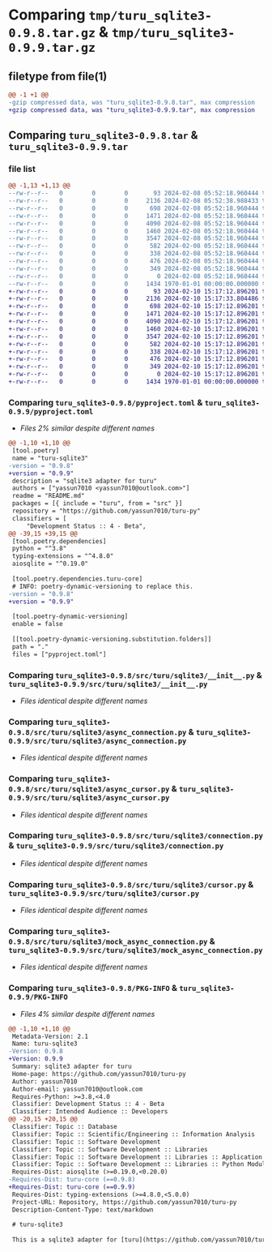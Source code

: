 # Comparing `tmp/turu_sqlite3-0.9.8.tar.gz` & `tmp/turu_sqlite3-0.9.9.tar.gz`

## filetype from file(1)

```diff
@@ -1 +1 @@
-gzip compressed data, was "turu_sqlite3-0.9.8.tar", max compression
+gzip compressed data, was "turu_sqlite3-0.9.9.tar", max compression
```

## Comparing `turu_sqlite3-0.9.8.tar` & `turu_sqlite3-0.9.9.tar`

### file list

```diff
@@ -1,13 +1,13 @@
--rw-r--r--   0        0        0       93 2024-02-08 05:52:18.960444 turu_sqlite3-0.9.8/README.md
--rw-r--r--   0        0        0     2136 2024-02-08 05:52:38.988433 turu_sqlite3-0.9.8/pyproject.toml
--rw-r--r--   0        0        0      698 2024-02-08 05:52:18.960444 turu_sqlite3-0.9.8/src/turu/sqlite3/__init__.py
--rw-r--r--   0        0        0     1471 2024-02-08 05:52:18.960444 turu_sqlite3-0.9.8/src/turu/sqlite3/async_connection.py
--rw-r--r--   0        0        0     4090 2024-02-08 05:52:18.960444 turu_sqlite3-0.9.8/src/turu/sqlite3/async_cursor.py
--rw-r--r--   0        0        0     1460 2024-02-08 05:52:18.960444 turu_sqlite3-0.9.8/src/turu/sqlite3/connection.py
--rw-r--r--   0        0        0     3547 2024-02-08 05:52:18.960444 turu_sqlite3-0.9.8/src/turu/sqlite3/cursor.py
--rw-r--r--   0        0        0      582 2024-02-08 05:52:18.960444 turu_sqlite3-0.9.8/src/turu/sqlite3/mock_async_connection.py
--rw-r--r--   0        0        0      338 2024-02-08 05:52:18.960444 turu_sqlite3-0.9.8/src/turu/sqlite3/mock_async_cursor.py
--rw-r--r--   0        0        0      476 2024-02-08 05:52:18.960444 turu_sqlite3-0.9.8/src/turu/sqlite3/mock_connection.py
--rw-r--r--   0        0        0      349 2024-02-08 05:52:18.960444 turu_sqlite3-0.9.8/src/turu/sqlite3/mock_cursor.py
--rw-r--r--   0        0        0        0 2024-02-08 05:52:18.960444 turu_sqlite3-0.9.8/src/turu/sqlite3/py.typed
--rw-r--r--   0        0        0     1434 1970-01-01 00:00:00.000000 turu_sqlite3-0.9.8/PKG-INFO
+-rw-r--r--   0        0        0       93 2024-02-10 15:17:12.896201 turu_sqlite3-0.9.9/README.md
+-rw-r--r--   0        0        0     2136 2024-02-10 15:17:33.804486 turu_sqlite3-0.9.9/pyproject.toml
+-rw-r--r--   0        0        0      698 2024-02-10 15:17:12.896201 turu_sqlite3-0.9.9/src/turu/sqlite3/__init__.py
+-rw-r--r--   0        0        0     1471 2024-02-10 15:17:12.896201 turu_sqlite3-0.9.9/src/turu/sqlite3/async_connection.py
+-rw-r--r--   0        0        0     4090 2024-02-10 15:17:12.896201 turu_sqlite3-0.9.9/src/turu/sqlite3/async_cursor.py
+-rw-r--r--   0        0        0     1460 2024-02-10 15:17:12.896201 turu_sqlite3-0.9.9/src/turu/sqlite3/connection.py
+-rw-r--r--   0        0        0     3547 2024-02-10 15:17:12.896201 turu_sqlite3-0.9.9/src/turu/sqlite3/cursor.py
+-rw-r--r--   0        0        0      582 2024-02-10 15:17:12.896201 turu_sqlite3-0.9.9/src/turu/sqlite3/mock_async_connection.py
+-rw-r--r--   0        0        0      338 2024-02-10 15:17:12.896201 turu_sqlite3-0.9.9/src/turu/sqlite3/mock_async_cursor.py
+-rw-r--r--   0        0        0      476 2024-02-10 15:17:12.896201 turu_sqlite3-0.9.9/src/turu/sqlite3/mock_connection.py
+-rw-r--r--   0        0        0      349 2024-02-10 15:17:12.896201 turu_sqlite3-0.9.9/src/turu/sqlite3/mock_cursor.py
+-rw-r--r--   0        0        0        0 2024-02-10 15:17:12.896201 turu_sqlite3-0.9.9/src/turu/sqlite3/py.typed
+-rw-r--r--   0        0        0     1434 1970-01-01 00:00:00.000000 turu_sqlite3-0.9.9/PKG-INFO
```

### Comparing `turu_sqlite3-0.9.8/pyproject.toml` & `turu_sqlite3-0.9.9/pyproject.toml`

 * *Files 2% similar despite different names*

```diff
@@ -1,10 +1,10 @@
 [tool.poetry]
 name = "turu-sqlite3"
-version = "0.9.8"
+version = "0.9.9"
 description = "sqlite3 adapter for turu"
 authors = ["yassun7010 <yassun7010@outlook.com>"]
 readme = "README.md"
 packages = [{ include = "turu", from = "src" }]
 repository = "https://github.com/yassun7010/turu-py"
 classifiers = [
     "Development Status :: 4 - Beta",
@@ -39,15 +39,15 @@
 [tool.poetry.dependencies]
 python = "^3.8"
 typing-extensions = "^4.8.0"
 aiosqlite = "^0.19.0"
 
 [tool.poetry.dependencies.turu-core]
 # INFO: poetry-dynamic-versioning to replace this.
-version = "0.9.8"
+version = "0.9.9"
 
 [tool.poetry-dynamic-versioning]
 enable = false
 
 [[tool.poetry-dynamic-versioning.substitution.folders]]
 path = "."
 files = ["pyproject.toml"]
```

### Comparing `turu_sqlite3-0.9.8/src/turu/sqlite3/__init__.py` & `turu_sqlite3-0.9.9/src/turu/sqlite3/__init__.py`

 * *Files identical despite different names*

### Comparing `turu_sqlite3-0.9.8/src/turu/sqlite3/async_connection.py` & `turu_sqlite3-0.9.9/src/turu/sqlite3/async_connection.py`

 * *Files identical despite different names*

### Comparing `turu_sqlite3-0.9.8/src/turu/sqlite3/async_cursor.py` & `turu_sqlite3-0.9.9/src/turu/sqlite3/async_cursor.py`

 * *Files identical despite different names*

### Comparing `turu_sqlite3-0.9.8/src/turu/sqlite3/connection.py` & `turu_sqlite3-0.9.9/src/turu/sqlite3/connection.py`

 * *Files identical despite different names*

### Comparing `turu_sqlite3-0.9.8/src/turu/sqlite3/cursor.py` & `turu_sqlite3-0.9.9/src/turu/sqlite3/cursor.py`

 * *Files identical despite different names*

### Comparing `turu_sqlite3-0.9.8/src/turu/sqlite3/mock_async_connection.py` & `turu_sqlite3-0.9.9/src/turu/sqlite3/mock_async_connection.py`

 * *Files identical despite different names*

### Comparing `turu_sqlite3-0.9.8/PKG-INFO` & `turu_sqlite3-0.9.9/PKG-INFO`

 * *Files 4% similar despite different names*

```diff
@@ -1,10 +1,10 @@
 Metadata-Version: 2.1
 Name: turu-sqlite3
-Version: 0.9.8
+Version: 0.9.9
 Summary: sqlite3 adapter for turu
 Home-page: https://github.com/yassun7010/turu-py
 Author: yassun7010
 Author-email: yassun7010@outlook.com
 Requires-Python: >=3.8,<4.0
 Classifier: Development Status :: 4 - Beta
 Classifier: Intended Audience :: Developers
@@ -20,15 +20,15 @@
 Classifier: Topic :: Database
 Classifier: Topic :: Scientific/Engineering :: Information Analysis
 Classifier: Topic :: Software Development
 Classifier: Topic :: Software Development :: Libraries
 Classifier: Topic :: Software Development :: Libraries :: Application Frameworks
 Classifier: Topic :: Software Development :: Libraries :: Python Modules
 Requires-Dist: aiosqlite (>=0.19.0,<0.20.0)
-Requires-Dist: turu-core (==0.9.8)
+Requires-Dist: turu-core (==0.9.9)
 Requires-Dist: typing-extensions (>=4.8.0,<5.0.0)
 Project-URL: Repository, https://github.com/yassun7010/turu-py
 Description-Content-Type: text/markdown
 
 # turu-sqlite3
 
 This is a sqlite3 adapter for [turu](https://github.com/yassun7010/turu-py).
```

